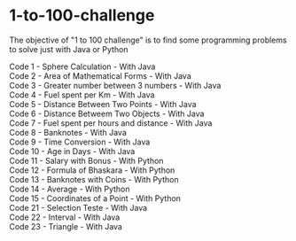 # 1-to-100-challenge
The objective of "1 to 100 challenge" is to find some programming problems to solve just with Java or Python

Code 1 - Sphere Calculation - With Java<br />
Code 2 - Area of Mathematical Forms - With Java<br />
Code 3 - Greater number between 3 numbers - With Java<br />
Code 4 - Fuel spent per Km - With Java<br />
Code 5 - Distance Between Two Points - With Java<br />
Code 6 - Distance Betweem Two Objects - With Java<br />
Code 7 - Fuel spent per hours and distance - With Java<br />
Code 8 - Banknotes - With Java<br />
Code 9 - Time Conversion - With Java <br />
Code 10 - Age in Days - With Java<br />
Code 11 - Salary with Bonus - With Python<br />
Code 12 - Formula of Bhaskara - With Python<br />
Code 13 - Banknotes with Coins - With Python<br />
Code 14 - Average - With Python<br />
Code 15 - Coordinates of a Point - With Python<br />
Code 21 - Selection Teste - With Java<br />
Code 22 - Interval - With Java<br />
Code 23 - Triangle - With Java<br />
